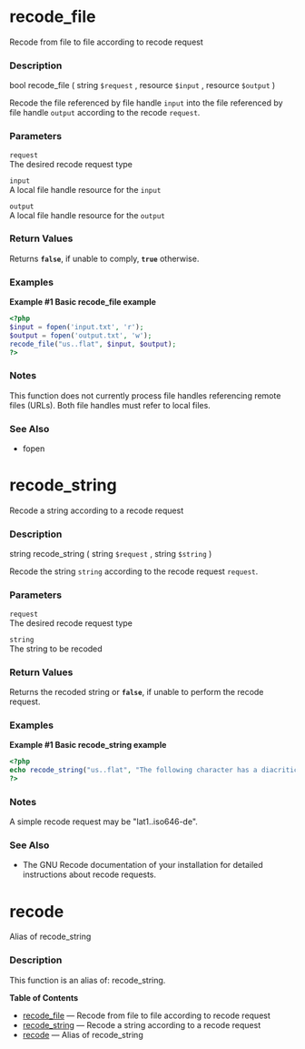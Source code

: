 recode\_file
============

Recode from file to file according to recode request

### Description

<span class="type">bool</span> <span
class="methodname">recode\_file</span> ( <span class="methodparam"><span
class="type">string</span> `$request`</span> , <span
class="methodparam"><span class="type">resource</span> `$input`</span> ,
<span class="methodparam"><span class="type">resource</span>
`$output`</span> )

Recode the file referenced by file handle `input` into the file
referenced by file handle `output` according to the recode `request`.

### Parameters

`request`  
The desired recode request type

`input`  
A local file handle <span class="type">resource</span> for the `input`

`output`  
A local file handle <span class="type">resource</span> for the `output`

### Return Values

Returns **`false`**, if unable to comply, **`true`** otherwise.

### Examples

**Example \#1 Basic <span class="function">recode\_file</span> example**

``` php
<?php
$input = fopen('input.txt', 'r');
$output = fopen('output.txt', 'w');
recode_file("us..flat", $input, $output);
?>
```

### Notes

This function does not currently process file handles referencing remote
files (URLs). Both file handles must refer to local files.

### See Also

-   <span class="function">fopen</span>

recode\_string
==============

Recode a string according to a recode request

### Description

<span class="type">string</span> <span
class="methodname">recode\_string</span> ( <span
class="methodparam"><span class="type">string</span> `$request`</span> ,
<span class="methodparam"><span class="type">string</span>
`$string`</span> )

Recode the string `string` according to the recode request `request`.

### Parameters

`request`  
The desired recode request type

`string`  
The <span class="type">string</span> to be recoded

### Return Values

Returns the recoded <span class="type">string</span> or **`false`**, if
unable to perform the recode request.

### Examples

**Example \#1 Basic <span class="function">recode\_string</span>
example**

``` php
<?php
echo recode_string("us..flat", "The following character has a diacritical mark: á");
?>
```

### Notes

A simple recode request may be "lat1..iso646-de".

### See Also

-   The GNU Recode documentation of your installation for detailed
    instructions about recode requests.

recode
======

Alias of <span class="function">recode\_string</span>

### Description

This function is an alias of: <span
class="function">recode\_string</span>.

**Table of Contents**

-   [recode\_file](/ref/recode.html#recode_file) — Recode from file to
    file according to recode request
-   [recode\_string](/ref/recode.html#recode_string) — Recode a string
    according to a recode request
-   [recode](/ref/recode.html#recode) — Alias of recode\_string

